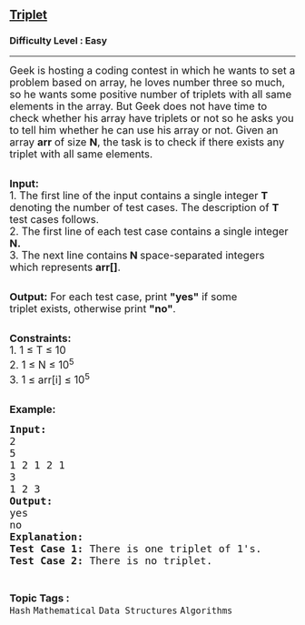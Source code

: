 <h2><a href="https://www.geeksforgeeks.org/batch/competitive-programming/track/cp-basic-problem-practice/problem/triplet">Triplet</a></h2><h3>Difficulty Level : Easy</h3><hr><div class="problems_problem_content__Xm_eO"><p><span style="font-size:18px">Geek is hosting a coding contest in which he wants to set a problem based on array, he loves number three&nbsp;so much, so&nbsp;he wants some positive number of triplets with all same elements&nbsp;in the array. But Geek does not have time to check whether his array have triplets or not so&nbsp;he asks&nbsp;you to tell him whether he can use his array or not.&nbsp;Given an array <strong>arr</strong> of size <strong>N</strong>, the task is to check if there exists any triplet with all same elements.&nbsp; </span><br>
&nbsp;</p>

<p><span style="font-size:18px"><strong>Input: </strong><br>
1. The first line of the input contains a single integer<em> </em> <strong>T</strong> denoting the number of test cases. The description of&nbsp;<strong>T</strong> test cases follows.<br>
2. The first line of each test case contains a single integer<strong> N</strong><strong>.</strong><br>
3. The next line contains<strong> N </strong>space-separated integers which represents <strong>arr[]</strong>. </span><br>
&nbsp;</p>

<p><span style="font-size:18px"><strong>Output:</strong> For each test case, print <strong>"yes"</strong> if some triplet&nbsp;exists, otherwise print <strong>"no"</strong>.</span><br>
&nbsp;</p>

<p><span style="font-size:18px"><strong>Constraints:</strong><br>
1. 1 ≤&nbsp;T ≤ 10</span><br>
<span style="font-size:18px">2. 1 ≤&nbsp;N ≤&nbsp;10<sup>5</sup></span><br>
<span style="font-size:18px">3. 1 ≤&nbsp;arr[i] ≤&nbsp;10<sup>5</sup></span><br>
&nbsp;</p>

<p><span style="font-size:18px"><strong>Example:</strong></span></p>

<pre><span style="font-size:18px"><strong>Input:</strong></span>
<span style="font-size:18px">2</span>
<span style="font-size:18px">5
1 2 1 2 1
3
1 2 3</span><strong><span style="font-size:18px">
Output:</span></strong>
<span style="font-size:18px">yes
no</span><strong><span style="font-size:18px">
Explanation:
Test Case 1: </span></strong><span style="font-size:18px">There is one triplet of 1's.</span><strong><span style="font-size:18px">
Test Case 2: </span></strong><span style="font-size:18px">There is no triplet.</span></pre>
</div><br><p><span style=font-size:18px><strong>Topic Tags : </strong><br><code>Hash</code>&nbsp;<code>Mathematical</code>&nbsp;<code>Data Structures</code>&nbsp;<code>Algorithms</code>&nbsp;